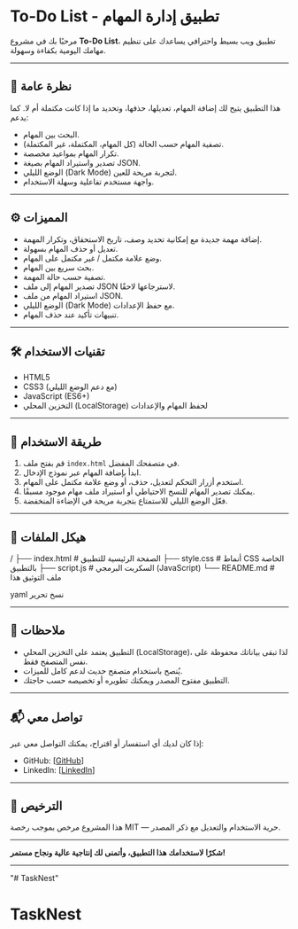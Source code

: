 # To-Do List - تطبيق إدارة المهام

مرحبًا بك في مشروع **To-Do List**، تطبيق ويب بسيط واحترافي يساعدك على تنظيم مهامك اليومية بكفاءة وسهولة.

---

## 📌 نظرة عامة

هذا التطبيق يتيح لك إضافة المهام، تعديلها، حذفها، وتحديد ما إذا كانت مكتملة أم لا. كما يدعم:

- البحث بين المهام.
- تصفية المهام حسب الحالة (كل المهام، المكتملة، غير المكتملة).
- تكرار المهام بمواعيد مخصصة.
- تصدير واستيراد المهام بصيغة JSON.
- الوضع الليلي (Dark Mode) لتجربة مريحة للعين.
- واجهة مستخدم تفاعلية وسهلة الاستخدام.

---

## ⚙️ المميزات

- إضافة مهمة جديدة مع إمكانية تحديد وصف، تاريخ الاستحقاق، وتكرار المهمة.
- تعديل أو حذف المهام بسهولة.
- وضع علامة مكتمل / غير مكتمل على المهام.
- بحث سريع بين المهام.
- تصفية حسب حالة المهمة.
- تصدير المهام إلى ملف JSON لاسترجاعها لاحقًا.
- استيراد المهام من ملف JSON.
- الوضع الليلي (Dark Mode) مع حفظ الإعدادات.
- تنبيهات تأكيد عند حذف المهام.

---

## 🛠️ تقنيات الاستخدام

- HTML5
- CSS3 (مع دعم الوضع الليلي)
- JavaScript (ES6+)
- التخزين المحلي (LocalStorage) لحفظ المهام والإعدادات

---

## 🚀 طريقة الاستخدام

1. قم بفتح ملف `index.html` في متصفحك المفضل.
2. ابدأ بإضافة المهام عبر نموذج الإدخال.
3. استخدم أزرار التحكم لتعديل، حذف، أو وضع علامة مكتمل على المهام.
4. يمكنك تصدير المهام للنسخ الاحتياطي أو استيراد ملف مهام موجود مسبقًا.
5. فعّل الوضع الليلي للاستمتاع بتجربة مريحة في الإضاءة المنخفضة.

---

## 📁 هيكل الملفات

/
├── index.html # الصفحة الرئيسية للتطبيق
├── style.css # أنماط CSS الخاصة بالتطبيق
├── script.js # السكربت البرمجي (JavaScript)
└── README.md # ملف التوثيق هذا

yaml
نسخ
تحرير

---

## 📝 ملاحظات

- التطبيق يعتمد على التخزين المحلي (LocalStorage)، لذا تبقى بياناتك محفوظة على نفس المتصفح فقط.
- يُنصح باستخدام متصفح حديث لدعم كامل للميزات.
- التطبيق مفتوح المصدر ويمكنك تطويره أو تخصيصه حسب حاجتك.

---

## 📬 تواصل معي

إذا كان لديك أي استفسار أو اقتراح، يمكنك التواصل معي عبر:

- GitHub: [[GitHub](https://github.com/Sami-Alsahabany)]
- LinkedIn: [[LinkedIn](https://www.linkedin.com/in/sami-amin-b98448367/)]

---

## 📜 الترخيص

هذا المشروع مرخص بموجب رخصة MIT — حرية الاستخدام والتعديل مع ذكر المصدر.

---

**شكرًا لاستخدامك هذا التطبيق، وأتمنى لك إنتاجية عالية ونجاح مستمر!**

---

"# TaskNest" 
# TaskNest
